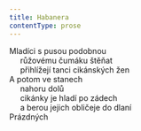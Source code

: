 ```yaml
---
title: Habanera
contentType: prose
---
```


<section>

Mladíci s pusou podobnou  
     růžovému čumáku štěňat  
     přihlížejí tanci cikánských žen  
A potom ve stanech  
     nahoru dolů  
     cikánky je hladí po zádech  
     a berou jejich obličeje do dlaní  
Prázdných

</section>
